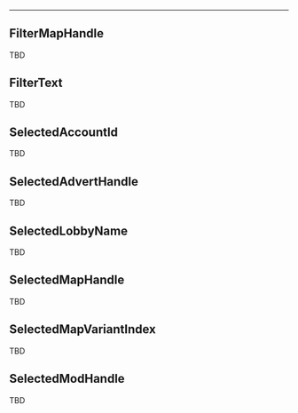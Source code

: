___

## FilterMapHandle

TBD

## FilterText

TBD

## SelectedAccountId

TBD

## SelectedAdvertHandle

TBD

## SelectedLobbyName

TBD

## SelectedMapHandle

TBD

## SelectedMapVariantIndex

TBD

## SelectedModHandle

TBD